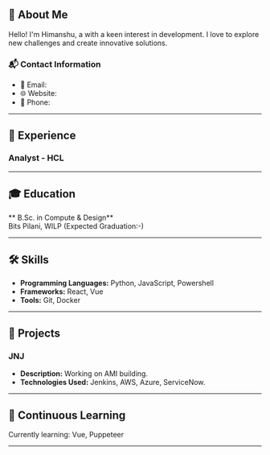 ## 📖 About Me
Hello! I'm Himanshu, a  with a keen interest in development. I love to explore new challenges and create innovative solutions. 

### 📬 Contact Information
- 📧 Email:
- 🌐 Website:
- 📱 Phone:

---

## 💼 Experience

### Analyst - HCL

---

## 🎓 Education

** B.Sc. in Compute & Design**  
Bits Pilani, WILP (Expected Graduation:-)

---

## 🛠 Skills

- **Programming Languages:** Python, JavaScript, Powershell
- **Frameworks:** React, Vue
- **Tools:** Git, Docker

---

## 📂 Projects

### JNJ
- **Description:** Working on AMI building.
- **Technologies Used:** Jenkins, AWS, Azure, ServiceNow.

---

## 🌱 Continuous Learning

Currently learning: Vue, Puppeteer

---
